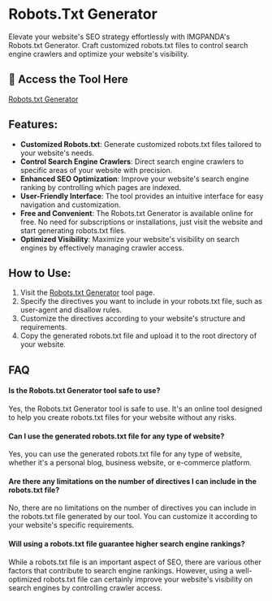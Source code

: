 # Robots.Txt Generator

Elevate your website's SEO strategy effortlessly with IMGPANDA's Robots.txt Generator. Craft customized robots.txt files to control search engine crawlers and optimize your website's visibility.

## 🔗 Access the Tool Here
[Robots.txt Generator](https://imgpanda.com/robots-txt-generator/)

## Features:

- **Customized Robots.txt**: Generate customized robots.txt files tailored to your website's needs.
- **Control Search Engine Crawlers**: Direct search engine crawlers to specific areas of your website with precision.
- **Enhanced SEO Optimization**: Improve your website's search engine ranking by controlling which pages are indexed.
- **User-Friendly Interface**: The tool provides an intuitive interface for easy navigation and customization.
- **Free and Convenient**: The Robots.txt Generator is available online for free. No need for subscriptions or installations, just visit the website and start generating robots.txt files.
- **Optimized Visibility**: Maximize your website's visibility on search engines by effectively managing crawler access.

## How to Use:

1. Visit the [Robots.txt Generator](https://imgpanda.com/robots-txt-generator/) tool page.
2. Specify the directives you want to include in your robots.txt file, such as user-agent and disallow rules.
3. Customize the directives according to your website's structure and requirements.
4. Copy the generated robots.txt file and upload it to the root directory of your website.

## FAQ

#### Is the Robots.txt Generator tool safe to use?

Yes, the Robots.txt Generator tool is safe to use. It's an online tool designed to help you create robots.txt files for your website without any risks.

#### Can I use the generated robots.txt file for any type of website?

Yes, you can use the generated robots.txt file for any type of website, whether it's a personal blog, business website, or e-commerce platform.

#### Are there any limitations on the number of directives I can include in the robots.txt file?

No, there are no limitations on the number of directives you can include in the robots.txt file generated by our tool. You can customize it according to your website's specific requirements.

#### Will using a robots.txt file guarantee higher search engine rankings?

While a robots.txt file is an important aspect of SEO, there are various other factors that contribute to search engine rankings. However, using a well-optimized robots.txt file can certainly improve your website's visibility on search engines by controlling crawler access.
